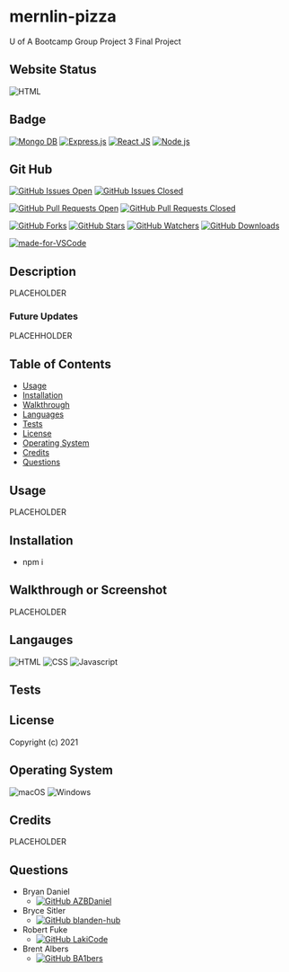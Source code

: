 # mernlin-pizza
U of A Bootcamp Group Project 3 Final Project

## Website Status

![HTML](https://img.shields.io/website-up-down-green-red/http/monip.org.svg)

## Badge

[![Mongo DB](https://img.shields.io/badge/-MongoDB-4EA94B?logo=mongodb&logoColor=white&style=plastic)](https://shields.io/)     [![Express.js](https://img.shields.io/badge/express.js-%23404d59.svg?style=plastic&logo=express&logoColor=%2361DAFB)](https://shields.io/)     [![React JS](https://img.shields.io/badge/-ReactJs-61DAFB?logo=react&logoColor=white&style=plastic)](https://shields.io/)     [![Node js](https://img.shields.io/badge/node.js-%2343853D.svg?style=platic&logo=node-dot-js&logoColor=white)](https://shields.io/)


## Git Hub

[![GitHub Issues Open](https://img.shields.io/github/issues/AZBDaniel/mernlin-pizza)](https://https://github.com/AZBDaniel/mernlin-pizza/issues)     [![GitHub Issues Closed](https://img.shields.io/github/issues-closed/AZBDaniel/mernlin-pizza.svg)](https://https://github.com/AZBDaniel/mernlin-pizza/issues)

[![GitHub Pull Requests Open](https://img.shields.io/github/issues-pr/AZBDaniel/mernlin-pizza.svg)](https://github.com/AZBDaniel/mernlin-pizza/pulls)     [![GitHub Pull Requests Closed](https://img.shields.io/github/issues-pr-closed/AZBDaniel/mernlin-pizza.svg)](https://github.com/AZBDaniel/mernlin-pizza/pulls)

[![GitHub Forks](https://img.shields.io/github/forks/AZBDaniel/mernlin-pizza.svg)](https://github.com/AZBDaniel/mernlin-pizza)     [![GitHub Stars](https://img.shields.io/github/stars/AZBDaniel/mernlin-pizza)](https://github.com/AZBDaniel/mernlin-pizza)     [![GitHub Watchers](https://img.shields.io/github/watchers/AZBDaniel/mernlin-pizza.svg)](https://github.com/AZBDaniel/mernlin-pizza)     [![GitHub Downloads](https://img.shields.io/github/downloads/AZBDaniel/mernlin-pizza/total.svg)](https://github.com/AZBDaniel/mernlin-pizza)

[![made-for-VSCode](https://img.shields.io/badge/Made%20for-VSCode-1f425f.svg)](https://code.visualstudio.com/)

## Description

PLACEHOLDER

### Future Updates

PLACEHHOLDER


## Table of Contents

- [Usage](#usage)
- [Installation](#installation)
- [Walkthrough](#walkthrough)
- [Languages](#languages)
- [Tests](#tests)
- [License](#license)
- [Operating System](#operating-system)
- [Credits](#credits)
- [Questions](#questions)

## Usage

PLACEHOLDER

## Installation

- npm i

## Walkthrough or Screenshot

PLACEHOLDER

## Langauges

![HTML](https://img.shields.io/badge/HTML5-E34F26?style=plastic&logo=html5&logoColor=white)     ![CSS](https://img.shields.io/badge/CSS3-1572B6?style=plastic&logo=css3&logoColor=white)     ![Javascript](https://img.shields.io/badge/JavaScript-F7DF1E?style=plastic&logo=javascript&logoColor=black)

## Tests



## License


Copyright (c) 2021

## Operating System

![macOS](https://img.shields.io/badge/iOS-000000?style=plastic&logo=ios&logoColor=white)     ![Windows](https://img.shields.io/badge/Windows-0078D6?style=plastic&logo=windows&logoColor=white)

## Credits

PLACEHOLDER

## Questions

- Bryan Daniel 
    - [![GitHub AZBDaniel](https://img.shields.io/badge/Ask%20me-anything-1abc9c.svg)](https://github.com/AZBDaniel)
- Bryce Sitler
    - [![GitHub blanden-hub](https://img.shields.io/badge/Ask%20me-anything-1abc9c.svg)](https://github.com/blanden-hub)
- Robert Fuke
    - [![GitHub LakiCode](https://img.shields.io/badge/Ask%20me-anything-1abc9c.svg)](https://github.com/LakiCode)
- Brent Albers
    - [![GitHub BA1bers](https://img.shields.io/badge/Ask%20me-anything-1abc9c.svg)](https://github.com/BA1bers)